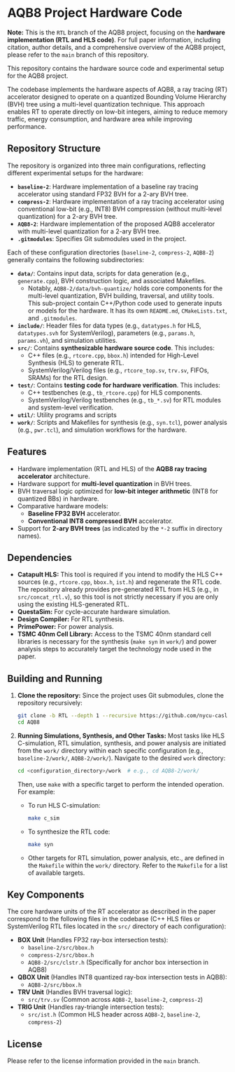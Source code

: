 # AQB8 Project Hardware Code

**Note:** This is the `RTL` branch of the AQB8 project, focusing on the **hardware implementation (RTL and HLS code)**. For full paper information, including citation, author details, and a comprehensive overview of the AQB8 project, please refer to the `main` branch of this repository.

This repository contains the hardware source code and experimental setup for the AQB8 project.

The codebase implements the hardware aspects of AQB8, a ray tracing (RT) accelerator designed to operate on a quantized Bounding Volume Hierarchy (BVH) tree using a multi-level quantization technique. This approach enables RT to operate directly on low-bit integers, aiming to reduce memory traffic, energy consumption, and hardware area while improving performance.

## Repository Structure

The repository is organized into three main configurations, reflecting different experimental setups for the hardware:

* **`baseline-2`**: Hardware implementation of a baseline ray tracing accelerator using standard FP32 BVH for a 2-ary BVH tree.
* **`compress-2`**: Hardware implementation of a ray tracing accelerator using conventional low-bit (e.g., INT8) BVH compression (without multi-level quantization) for a 2-ary BVH tree.
* **`AQB8-2`**: Hardware implementation of the proposed AQB8 accelerator with multi-level quantization for a 2-ary BVH tree.
* **`.gitmodules`**: Specifies Git submodules used in the project.

Each of these configuration directories (`baseline-2`, `compress-2`, `AQB8-2`) generally contains the following subdirectories:

* **`data/`**: Contains input data, scripts for data generation (e.g., `generate.cpp`), BVH construction logic, and associated Makefiles.
    * Notably, `AQB8-2/data/bvh-quantize/` holds core components for the multi-level quantization, BVH building, traversal, and utility tools. This sub-project contain C++/Python code used to generate inputs or models for the hardware. It has its own `README.md`, `CMakeLists.txt`, and `.gitmodules`.
* **`include/`**: Header files for data types (e.g., `datatypes.h` for HLS, `datatypes.svh` for SystemVerilog), parameters (e.g., `params.h`, `params.vh`), and simulation utilities.
* **`src/`**: Contains **synthesizable hardware source code**. This includes:
    * C++ files (e.g., `rtcore.cpp`, `bbox.h`) intended for High-Level Synthesis (HLS) to generate RTL.
    * SystemVerilog/Verilog files (e.g., `rtcore_top.sv`, `trv.sv`, FIFOs, SRAMs) for the RTL design.
* **`test/`**: Contains **testing code for hardware verification**. This includes:
    * C++ testbenches (e.g., `tb_rtcore.cpp`) for HLS components.
    * SystemVerilog/Verilog testbenches (e.g., `tb_*.sv`) for RTL modules and system-level verification.
* **`util/`**: Utility programs and scripts
* **`work/`**: Scripts and Makefiles for synthesis (e.g., `syn.tcl`), power analysis (e.g., `pwr.tcl`), and simulation workflows for the hardware.

## Features

* Hardware implementation (RTL and HLS) of the **AQB8 ray tracing accelerator** architecture.
* Hardware support for **multi-level quantization** in BVH trees.
* BVH traversal logic optimized for **low-bit integer arithmetic** (INT8 for quantized BBs) in hardware.
* Comparative hardware models:
    * **Baseline FP32 BVH** accelerator.
    * **Conventional INT8 compressed BVH** accelerator.
* Support for **2-ary BVH trees** (as indicated by the `*-2` suffix in directory names).

## Dependencies

* **Catapult HLS:** This tool is required if you intend to modify the HLS C++ sources (e.g., `rtcore.cpp`, `bbox.h`, `ist.h`) and regenerate the RTL code. The repository already provides pre-generated RTL from HLS (e.g., in `src/concat_rtl.v`), so this tool is not strictly necessary if you are only using the existing HLS-generated RTL.
* **QuestaSim:** For cycle-accurate hardware simulation.
* **Design Compiler:** For RTL synthesis.
* **PrimePower:** For power analysis.
* **TSMC 40nm Cell Library:** Access to the TSMC 40nm standard cell libraries is necessary for the synthesis (`make syn` in `work/`) and power analysis steps to accurately target the technology node used in the paper.

## Building and Running

1.  **Clone the repository:**
    Since the project uses Git submodules, clone the repository recursively:
    ```bash
    git clone -b RTL --depth 1 --recursive https://github.com/nycu-caslab/AQB8.git
    cd AQB8
    ```

2.  **Running Simulations, Synthesis, and Other Tasks:**
    Most tasks like HLS C-simulation, RTL simulation, synthesis, and power analysis are initiated from the `work/` directory within each specific configuration (e.g., `baseline-2/work/`, `AQB8-2/work/`).
    Navigate to the desired `work` directory:
    ```bash
    cd <configuration_directory>/work  # e.g., cd AQB8-2/work/
    ```
    Then, use `make` with a specific target to perform the intended operation. For example:
    * To run HLS C-simulation:
        ```bash
        make c_sim
        ```
    * To synthesize the RTL code:
        ```bash
        make syn
        ```
    * Other targets for RTL simulation, power analysis, etc., are defined in the `Makefile` within the `work/` directory. Refer to the `Makefile` for a list of available targets.

## Key Components

The core hardware units of the RT accelerator as described in the paper correspond to the following files in the codebase (C++ HLS files or SystemVerilog RTL files located in the `src/` directory of each configuration):

* **BOX Unit** (Handles FP32 ray-box intersection tests):
    * `baseline-2/src/bbox.h`
    * `compress-2/src/bbox.h`
    * `AQB8-2/src/clstr.h` (Specifically for anchor box intersection in AQB8)
* **QBOX Unit** (Handles INT8 quantized ray-box intersection tests in AQB8):
    * `AQB8-2/src/bbox.h`
* **TRV Unit** (Handles BVH traversal logic):
    * `src/trv.sv` (Common across `AQB8-2`, `baseline-2`, `compress-2`)
* **TRIG Unit** (Handles ray-triangle intersection tests):
    * `src/ist.h` (Common HLS header across `AQB8-2`, `baseline-2`, `compress-2`)

## License

Please refer to the license information provided in the `main` branch.